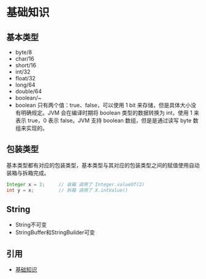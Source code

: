 # 基础知识

## 基本类型
- byte/8
- char/16
- short/16
- int/32
- float/32
- long/64
- double/64
- boolean/~
- boolean 只有两个值：true、false，可以使用 1 bit 来存储，但是具体大小没有明确规定。JVM 会在编译时期将 boolean 类型的数据转换为 int，使用 1 来表示 true，0 表示 false。JVM 支持 boolean 数组，但是是通过读写 byte 数组来实现的。

## 包装类型
基本类型都有对应的包装类型，基本类型与其对应的包装类型之间的赋值使用自动装箱与拆箱完成。

```java
Integer x = 2;     // 装箱 调用了 Integer.valueOf(2)
int y = x;         // 拆箱 调用了 X.intValue()
```

## String

- String不可变
- StringBuffer和StringBuilder可变 

## 引用

- [基础知识](https://github.com/CyC2018/CS-Notes/blob/master/notes/Java%20%E5%9F%BA%E7%A1%80.md)

